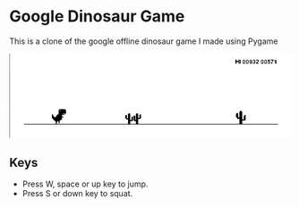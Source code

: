 # Google Dinosaur Game

This is a clone of the google offline dinosaur game I made using Pygame

![Screenshot of the game](https://github.com/GabrielGomide/Google-Dinosaur/blob/master/screenshot.png)

## Keys

- Press W, space or up key to jump.
- Press S or down key to squat.
